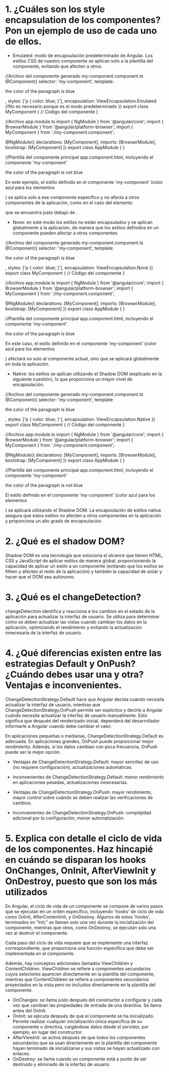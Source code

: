 # 1. ¿Cuáles son los style encapsulation de los componentes? Pon un ejemplo de uso de cada uno de ellos.
 - Emulated: modo de encapsulación predeterminado de Angular. Los estilos CSS de nuestro componente se aplican solo a la plantilla del componente, evitando que afecten a otros. 

//Archivo del componente generado my-component.component.ts
@Component({
 selector: 'my-component',
 template: <p>the color of the paragraph is blue</p>,
 styles: ['p { color: blue; }'],
 encapsulation: ViewEncapsulation.Emulated //No es necesario porque es el modo predeterminado
})
export class MyComponent {
  // Código del componente
}

//Archivo app.module.ts
import { NgModule } from '@angular/core';
import { BrowserModule } from '@angular/platform-browser';
import { MyComponent } from './my-component.component';

@NgModule({
  declarations: [MyComponent],
  imports: [BrowserModule],
  bootstrap: [MyComponent]
})
export class AppModule { }

//Plantilla del componente principal app.component.html, incluyendo el componente 'my-component'
<!DOCTYPE html>
<html>
  <head>
  </head>
  <body>
    <my-app>
      <p>the color of the paragraph is not blue</p>
      <my-component></my-component>
    </my-app>
  </body>
</html>

En este ejemplo, el estilo definido en el componente 'my-component' (color azul para los elementos <p>) se aplica solo a ese componente específico y no afecta a otros componentes de la aplicación, como en el caso del elemento <p> que se encuentra justo debajo de <my-app>.

 - None: en este modo los estilos no están encapsulados y se aplican globalmente a la aplicación, de manera que los estilos definidos en un componente pueden afectar a otros componentes.

//Archivo del componente generado my-component.component.ts
@Component({
 selector: 'my-component',
 template: <p>the color of the paragraph is blue</p>,
 styles: ['p { color: blue; }'],
 encapsulation: ViewEncapsulation.None
})
export class MyComponent {
  // Código del componente
}

//Archivo app.module.ts
import { NgModule } from '@angular/core';
import { BrowserModule } from '@angular/platform-browser';
import { MyComponent } from './my-component.component';

@NgModule({
  declarations: [MyComponent],
  imports: [BrowserModule],
  bootstrap: [MyComponent]
})
export class AppModule { }

//Plantilla del componente principal app.component.html, incluyendo el componente 'my-component'
<!DOCTYPE html>
<html>
  <head>
  </head>
  <body>
    <my-app>
      <p>the color of the paragraph is blue</p>
      <my-component></my-component>
    </my-app>
  </body>
</html>

En este caso, el estilo definido en el componente 'my-component' (color azul para los elementos <p>) afectará no solo al componente actual, sino que se aplicará globalmente en toda la aplicación. 

 - Native: los estilos se aplican utilizando el Shadow DOM (explicado en la siguiente cuestión), lo que proporciona un mayor nivel de encapsulación.

//Archivo del componente generado my-component.component.ts
@Component({
 selector: 'my-component',
 template: <p>the color of the paragraph is blue</p>,
 styles: ['p { color: blue; }'],
 encapsulation: ViewEncapsulation.Native
})
export class MyComponent {
  // Código del componente
}

//Archivo app.module.ts
import { NgModule } from '@angular/core';
import { BrowserModule } from '@angular/platform-browser';
import { MyComponent } from './my-component.component';

@NgModule({
  declarations: [MyComponent],
  imports: [BrowserModule],
  bootstrap: [MyComponent]
})
export class AppModule { }

//Plantilla del componente principal app.component.html, incluyendo el componente 'my-component'
<!DOCTYPE html>
<html>
  <head>
  </head>
  <body>
    <my-app>
      <p>the color of the paragraph is not blue</p>
      <my-component></my-component>
    </my-app>
  </body>
</html>

El estilo definido en el componente 'my-component' (color azul para los elementos <p>) se aplicará utilizando el Shadow DOM. La encapsulación de estilos nativa asegura que estos estilos no afecten a otros componentes en la aplicación y proporciona un alto grado de encapsulación. 

# 2. ¿Qué es el shadow DOM?

Shadow DOM es una tecnología que soluciona el alcance que tienen HTML, CSS y JavaScript de aplicar estilos de manera global, proporcionando la capacidad de aplicar un estilo a un componente (evitando que los estilos se filtren y afecten al resto de la aplicación) y también la capacidad de aislar y hacer que el DOM sea autónomo.

# 3. ¿Qué es el changeDetection?

changeDetection identifica y reacciona a los cambios en el estado de la aplicación para actualizar la interfaz de usuario. Se utiliza para determinar cómo se deben actualizar las vistas cuando cambian los datos en la aplicación, optimizando el rendimiento y evitando la actualización innecesaria de la interfaz de usuario.

# 4. ¿Qué diferencias existen entre las estrategias Default y OnPush? ¿Cuándo debes usar una y otra? Ventajas e inconvenientes.

Change​DetectionStrategy.Default hace que Angular decida cuándo necesita actualizar la interfaz de usuario, mientras que ChangeDetectionStrategy.OnPush permite ser explícitos y decirle a Angular cuándo necesita actualizar la interfaz de usuario manualmente. Esto significa que después del renderizado inicial, dependerá del desarrollador informarle a Angular cuando debe cambiar el valor.

En aplicaciones pequeñas o medianas, Change​DetectionStrategy.Default es adecuada. En aplicaciones grandes, OnPush puede proporcionar mejor rendimiento. Además, si los datos cambian con poca frecuencia, OnPush puede ser la mejor opción.

- Ventajas de Change​DetectionStrategy.Default: mayor sencillez de uso (no requiere configuración), actualizaciones automáticas.
- Inconvenientes de Change​DetectionStrategy.Default: menor rendimiento en aplicaciones pesadas, actualizaciones innecesarias.

- Ventajas de Change​DetectionStrategy.OnPush: mayor rendimiento, mayor control sobre cuándo se deben realizar las verificaciones de cambios.
- Inconvenientes de Change​DetectionStrategy.OnPush: complejidad adicional por la configuración, menor automatización.

# 5. Explica con detalle el ciclo de vida de los componentes. Haz hincapié en cuándo se disparan los hooks OnChanges, OnInit, AfterViewInit y OnDestroy, puesto que son los más utilizados

En Angular, el ciclo de vida de un componente se compone de varios pasos que se ejecutan en un orden específico, incluyendo 'hooks' de ciclo de vida como OnInit, AfterContentInit, y OnDestroy. Algunos de estos 'hooks', terminados en "Init," se llaman solo una vez durante la inicialización del componente, mientras que otros, como OnDestroy, se ejecutan solo una vez al destruir el componente.

Cada paso del ciclo de vida requiere que se implemente una interfaz correspondiente, que proporciona una función específica que debe ser implementada en el componente.

Además, hay conceptos adicionales llamados ViewChildren y ContentChildren. ViewChildren se refiere a componentes secundarios cuyos selectores aparecen directamente en la plantilla del componente, mientras que ContentChildren se refiere a componentes secundarios proyectados en la vista pero no incluidos directamente en la plantilla del componente.

- OnChanges: se llama justo después del constructor a configurar y cada vez que cambian las propiedades de entrada de una directiva. Se llama antes del OnInit.
- OnInit: se ejecuta después de que el componente se ha inicializado. Permite realizar cualquier inicialización única específica de su componente o directiva, cargándose datos desde el servidor, por ejemplo, en lugar del constructor.
- AfterViewInit: se activa después de que todos los componentes secundarios que se usan directamente en la plantilla del componente hayan terminado de inicializarse y sus vistas se hayan actualizado con enlaces.
- OnDestroy: se llama cuando un componente está a punto de ser destruido y eliminado de la interfaz de usuario.